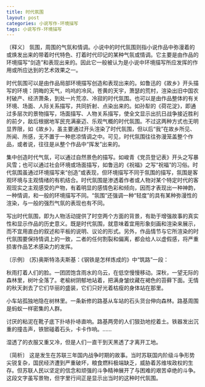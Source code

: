 ```yaml
---
title: 时代氛围
layout: post
categories: 小说写作-环境描写
tags: 小说写作-环境描写
---
```


〔释义〕 氛围，周围的气氛和情调。小说中的时代氛围则指小说作品中弥漫着的或焕发出来的带着时代特色、打着时代印记的某种气氛或情调。它主要是由作品的环境描写“剑造”和表现出来的。因此它一般被认为是小说中环境描写所应发挥的作用或所应达到的艺术效果之一。

时代氛围可以是由作品局部环境描写创造和表现出来的。如鲁迅的《故乡》开头描写的环境：阴晦的天气，呜呜的冷风，苍黄的天宇，萧瑟的荒村，渲染出旧中国农村破产、经济萧条，到处一片荒凉、冷寂的时代氛围。也可以是由作品整体的有关环境、场面、人际关系描写，共同折射、点染出来的。如孙犁的《荷花淀》，即通过多层次的景物描写，场面描写、人物关系描写，使全文显示出抗日战争接近胜利的前夕，敌后根据地军民充满豪迈、乐观气概的时代氛围。不过这两种方式也无明显界限，如《故乡》，虽主要通过开头渲染了时代氛围，但以后“我”在故乡所见、所闻、所感，无不置于一种悲凉情调之中。可见，时代氛围往往弥漫笼盖整个作品，或者说，往往是从整个作品中“挥发”出来的。

集中创造时代气氛，可以通过自然景色的描写。如峻青《党员登记表》开头之写暴风雪；也可以通过社会环境或场面描写，如鲁迅的《祝福》之写“祝福”的习俗。时代氛围虽通过环境描写来“创造”或表现，但环境描写不同于氛围的描写，氛围是客观环境与主观情绪的有机结合。时代氛围是渗透着作者或人物对某个特定时代的客观现实之主观感受的产物，有着明显的感情色彩和倾向，因而才表现出一种神韵，一种情调，和一般的环境描写不同。“氛围”还强调一种“轻度”的具有某种弥漫性的渲染，与一般的强烈气氛的表现也有不同。

写出时代氛围，即为人物活动提供了时空两个方面的背景，有助于增强故事的真实性和显示作品的历史意义。既是时代氛围，就意味着宜用形象刻画和渲染来展示，而不宜用直白的叙述和平板的说明、议论的形式。另外，作品情节与它所渲染的时代氛围要保持情调上的一致，二者的任何割裂和偏离，都会给人以虚假感，将严重损害作品艺术感染力的发挥。

〔示例〕 (苏)奥斯特洛夫斯基：《钢铁是怎样炼成的》中“筑路”一段：

秋雨打着人们的脸。一团团饱含雨水的乌云，在低空慢慢移动。深秋，一望无际的森林里，树叶全落了。老榆树阴郁地站着，把满身皱纹藏在褐色的苔藓下面。无情的秋天剥去了它们华丽的盛装，它们只好光着枯瘦的身体站在那里。

小车站孤独地隐在树林里。一条新修的路基从车站的石头货台伸向森林。路基周围是蚂蚁一样密集的人群。

讨厌的粘泥在靴子底下扑哧扑哧直响。路基两旁的人们狠劲地挖着土。铁器发出沉重的撞击声，铁锨碰着石头，卡卡作响。……

湿透了的衣服又重又冷，但是人们一直干到天黑透了才离开工地。

〔简析〕 这是发生在苏联三年国内战争时期的故事。当时苏联国内阶级斗争形势尖锐复杂，国民经济遭到严重破坏，粮食燃料极端缺乏，威胁着苏维埃政权的生存。但苏联人民以坚定的信念和顽强的斗争精神展开了与困难的艰苦卓绝的斗争。这段文字虽写景物，但字里行间正是显示出当时的这种时代氛围。 